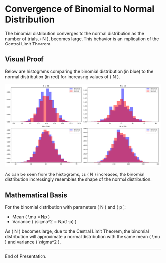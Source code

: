 # Convergence of Binomial to Normal Distribution

The binomial distribution converges to the normal distribution as the number of trials, \( N \), becomes large. This behavior is an implication of the Central Limit Theorem.

## Visual Proof

Below are histograms comparing the binomial distribution (in blue) to the normal distribution (in red) for increasing values of \( N \).

![Binomial vs. Normal](binomial_vs_normal.png)

As can be seen from the histograms, as \( N \) increases, the binomial distribution increasingly resembles the shape of the normal distribution.

## Mathematical Basis

For the binomial distribution with parameters \( N \) and \( p \):

- Mean \( \mu = Np \)
- Variance \( \sigma^2 = Np(1-p) \)

As \( N \) becomes large, due to the Central Limit Theorem, the binomial distribution will approximate a normal distribution with the same mean \( \mu \) and variance \( \sigma^2 \).

---

End of Presentation.
